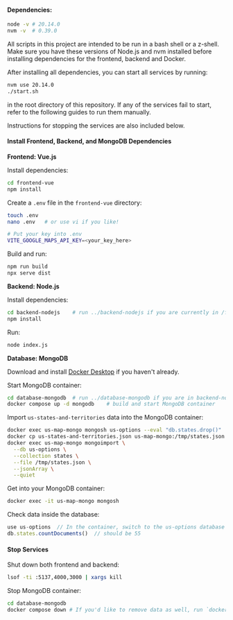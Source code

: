 #### Dependencies:

```bash
node -v # 20.14.0
nvm -v  # 0.39.0
```

All scripts in this project are intended to be run in a bash shell or a z-shell. Make sure you have these versions of Node.js and nvm installed before installing dependencies for the frontend, backend and Docker.

After installing all dependencies, you can start all services by running:
```bash
nvm use 20.14.0
./start.sh
```
in the root directory of this repository. If any of the services fail to start, refer to the following guides to run them manually. 

Instructions for stopping the services are also included below.



#### Install Frontend, Backend, and MongoDB Dependencies

**Frontend: Vue.js**

Install dependencies:

```bash
cd frontend-vue
npm install
```

Create a `.env` file in the `frontend-vue` directory:
```bash
touch .env
nano .env   # or use vi if you like!

# Put your key into .env
VITE_GOOGLE_MAPS_API_KEY=<your_key_here>
```


Build and run:

```bash
npm run build
npx serve dist
```

**Backend: Node.js**

Install dependencies:

```bash
cd backend-nodejs    # run ../backend-nodejs if you are currently in /frontend-vue
npm install
```

Run:

```bash
node index.js
```

**Database: MongoDB**

Download and install [Docker Desktop](https://www.docker.com/products/docker-desktop) if you haven't already.

Start MongoDB container:

```bash
cd database-mongodb  # run ../database-mongodb if you are in backend-nodejs
docker compose up -d mongodb    # build and start MongoDB container
```

Import `us-states-and-territories` data into the MongoDB container:

```bash
docker exec us-map-mongo mongosh us-options --eval "db.states.drop()" 
docker cp us-states-and-territories.json us-map-mongo:/tmp/states.json
docker exec us-map-mongo mongoimport \
  --db us-options \
  --collection states \
  --file /tmp/states.json \
  --jsonArray \
  --quiet
```

Get into your MongoDB container:

```bash
docker exec -it us-map-mongo mongosh
```

Check data inside the database:

```js
use us-options  // In the container, switch to the us-options database
db.states.countDocuments()  // should be 55
```


#### Stop Services

Shut down both frontend and backend:

```bash
lsof -ti :5137,4000,3000 | xargs kill
```

Stop MongoDB container:

```bash
cd database-mongodb
docker compose down # If you'd like to remove data as well, run `docker compose down -v` instead
```
